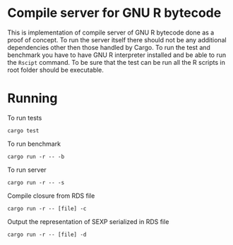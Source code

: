 # Compile server for GNU R bytecode
This is implementation of compile server of GNU R bytecode done as a proof of concept. To run the server itself there should not be any additional dependencies other then those handled by Cargo. To run the test and benchmark you have to have GNU R interpreter installed and be able to run the `Rscipt` command. To be sure that the test can be run all the R scripts in root folder should be executable.


# Running
To run tests
```
cargo test
```

To run benchmark
```
cargo run -r -- -b
```

To run server
```
cargo run -r -- -s
```

Compile closure from RDS file
```
cargo run -r -- [file] -c
```

Output the representation of SEXP serialized in RDS file
```
cargo run -r -- [file] -d
```

